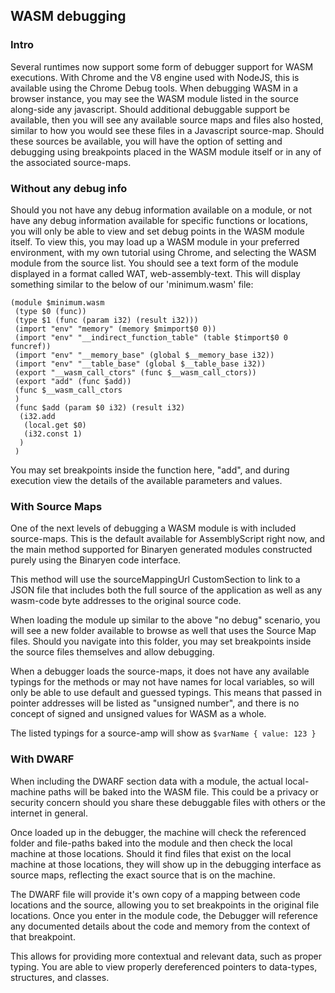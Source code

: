 
## WASM debugging

### Intro

Several runtimes now support some form of debugger support for WASM executions. With Chrome and the V8 engine used with NodeJS, this is available using the Chrome Debug tools. When debugging WASM in a browser instance, you may see the WASM module listed in the source along-side any javascript. Should additional debuggable support be available, then you will see any available source maps and files also hosted, similar to how you would see these files in a Javascript source-map. Should these sources be available, you will have the option of setting and debugging using breakpoints placed in the WASM module itself or in any of the associated source-maps. 

### Without any debug info

Should you not have any debug information available on a module, or not have any debug information available for specific functions or locations, you will only be able to view and set debug points in the WASM module itself. To view this, you may load up a WASM module in your preferred environment, with my own tutorial using Chrome, and selecting the WASM module from the source list. You should see a text form of the module displayed in a format called WAT, web-assembly-text. This will display something similar to the below of our 'minimum.wasm' file:

```wasm
(module $minimum.wasm
 (type $0 (func))
 (type $1 (func (param i32) (result i32)))
 (import "env" "memory" (memory $mimport$0 0))
 (import "env" "__indirect_function_table" (table $timport$0 0 funcref))
 (import "env" "__memory_base" (global $__memory_base i32))
 (import "env" "__table_base" (global $__table_base i32))
 (export "__wasm_call_ctors" (func $__wasm_call_ctors))
 (export "add" (func $add))
 (func $__wasm_call_ctors
 )
 (func $add (param $0 i32) (result i32)
  (i32.add
   (local.get $0)
   (i32.const 1)
  )
 )
```

 You may set breakpoints inside the function here, "add", and during execution view the details of the available parameters and values.

### With Source Maps

One of the next levels of debugging a WASM module is with included source-maps. This is the default available for AssemblyScript right now, and the main method supported for Binaryen generated modules constructed purely using the Binaryen code interface.

This method will use the sourceMappingUrl CustomSection to link to a JSON file that includes both the full source of the application as well as any wasm-code byte addresses to the original source code.

When loading the module up similar to the above "no debug" scenario, you will see a new folder available to browse as well that uses the Source Map files. Should you navigate into this folder, you may set breakpoints inside the source files themselves and allow debugging.

When a debugger loads the source-maps, it does not have any available typings for the methods or may not have names for local variables, so will only be able to use default and guessed typings. This means that passed in pointer addresses will be listed as "unsigned number", and there is no concept of signed and unsigned values for WASM as a whole.

The listed typings for a source-amp will show as `$varName { value: 123 }`

### With DWARF

When including the DWARF section data with a module, the actual local-machine paths will be baked into the WASM file. This could be a privacy or security concern should you share these debuggable files with others or the internet in general.

Once loaded up in the debugger, the machine will check the referenced folder and file-paths baked into the module and then check the local machine at those locations. Should it find files that exist on the local machine at those locations, they will show up in the debugging interface as source maps, reflecting the exact source that is on the machine.

The DWARF file will provide it's own copy of a mapping between code locations and the source, allowing you to set breakpoints in the original file locations. Once you enter in the module code, the Debugger will reference any documented details about the code and memory from the context of that breakpoint.

This allows for providing more contextual and relevant data, such as proper typing. You are able to view properly dereferenced pointers to data-types, structures, and classes. 
